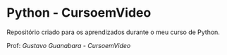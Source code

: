 # Python - CursoemVideo
Repositório criado para os aprendizados durante o meu curso de Python.

Prof: *Gustavo Guanabara - CursoemVideo*
